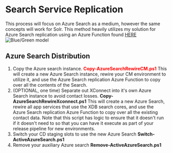 # Search Service Replication
This process will focus on Azure Search as a medium, however the same concepts will work for Solr.  This method heavily utilizes my solution for Azure Search replication using an Azure Function found [HERE](https://jeffdarchuk.com/2019/08/13/azure-search-replication/)
![Blue/Green model](https://jeffdarchuk.files.wordpress.com/2018/11/sitecore-9-blue-green-model.png?w=776)
## Azure Search Distribution

 1. Copy the Azure search instance. <span style="color:red">**Copy-AzureSearchRewireCM.ps1**</span> This will create a new Azure Search instance, rewire your CM environment to utilize it, and use the Azure Search replication Azure Function to copy over all the contents of the Search.
 2. (OPTIONAL, one time) Separate out XConnect into it's own Azure Search instance to avoid contact losses. **Copy-AzureSearchRewireXconnect.ps1** This will create a new Azure Search, rewire all app services that use the XDB search cores, and use the Azure Search replication Azure Function to copy over all the existing contact data.  Note that this script has logic to ensure that it doesn't run if it doesn't need to so that you can have it execute as part of your release pipeline for new environments.
 3. Switch your CD staging slots to use the new Azure Search **Switch-ActiveAzureSearch.ps1**
 4. Remove your auxiliary Azure search **Remove-ActiveAzureSearch.ps1**
